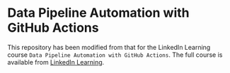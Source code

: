 # Data Pipeline Automation with GitHub Actions

This repository has been modified from that for the LinkedIn Learning course `Data Pipeline Automation with GitHub Actions`. The full course is available from [LinkedIn Learning][lil-course-url].

[lil-course-url]: https://www.linkedin.com/learning/data-pipeline-automation-with-github-actions-using-r-and-python
